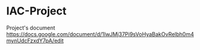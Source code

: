 # IAC-Project

Project's document
https://docs.google.com/document/d/1IwJMj37Pi9sVoHyaBakOvRelbh0m4mynUdcFzxdY7pA/edit
